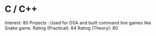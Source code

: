 # C / C++

Interest: 80
Projects : Used for DSA and built command line games like Snake game.
Rating (Practical): 84
Rating (Theory): 80